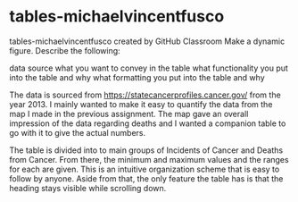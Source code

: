 # tables-michaelvincentfusco
tables-michaelvincentfusco created by GitHub Classroom
Make a dynamic figure. Describe the following:

data source
what you want to convey in the table
what functionality you put into the table and why
what formatting you put into the table and why

The data is sourced from https://statecancerprofiles.cancer.gov/ from the year 2013. I mainly wanted to make it easy to quantify the data from the map I made in the previous assignment. The map gave an overall impression of the data regarding deaths and I wanted a companion table to go with it to give the actual numbers.

The table is divided into to main groups of Incidents of Cancer and Deaths from Cancer. From there, the minimum and maximum values and the ranges for each are given. This is an intuitive organization scheme that is easy to follow by anyone. Aside from that, the only feature the table has is that the heading stays visible while scrolling down.
